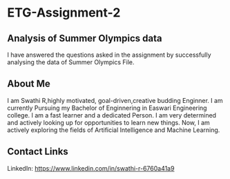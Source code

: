 # ETG-Assignment-2
## Analysis of Summer Olympics data
I have answered the questions asked in the assignment by successfully analysing the data of Summer Olympics File.

## About Me
I am Swathi R,highly motivated, goal-driven,creative budding Enginner. I am currently Pursuing my Bachelor of Enginnering in Easwari Engineering college. I am a fast learner and a dedicated Person. I am very determined and actively looking up for opportunities to learn new things. Now, I am actively exploring the fields of Artificial Intelligence and Machine Learning.

## Contact Links
LinkedIn: https://www.linkedin.com/in/swathi-r-6760a41a9
